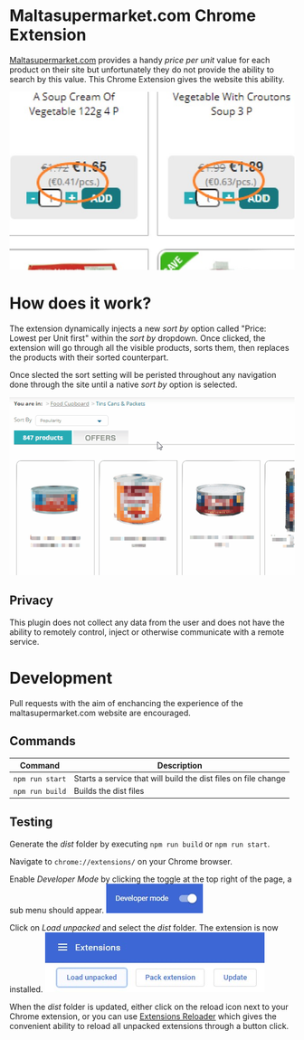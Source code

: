 # Maltasupermarket.com Chrome Extension	

[Maltasupermarket.com](https://www.maltasupermarket.com) provides a handy *price per unit* value for each product on their site but unfortunately they do not provide the ability to search by this value. This Chrome Extension gives the website this ability.

![price per unit values](assets/Price%20per%20Unit%20640x400.jpg)

# How does it work?

The extension dynamically injects a new *sort by* option called "Price: Lowest per Unit first" within the *sort by* dropdown. Once clicked, the extension will go through all the visible products, sorts them, then replaces the products with their sorted counterpart.

Once slected the sort setting will be peristed throughout any navigation done through the site until a native *sort by* option is selected.

![dropdown demo](assets/Sort%20By%20Dropdown%20-%20Demo.gif)

## Privacy

This plugin does not collect any data from the user and does not have the ability to remotely control, inject or otherwise communicate with a remote service.

# Development

Pull requests with the aim of enchancing the experience of the maltasupermarket.com website are encouraged.

## Commands

|Command         |Description                                                   |
|----------------|--------------------------------------------------------------|
|`npm run start` |Starts a service that will build the dist files on file change|
|`npm run build` |Builds the dist files                                         |

## Testing

Generate the *dist* folder by executing `npm run build` or `npm run start`.

Navigate to `chrome://extensions/` on your Chrome browser.

Enable *Developer Mode* by clicking the toggle at the top right of the page, a sub menu should appear.
![enable developer mode](assets/Chrome%20extensions%20developer%20mode.jpg)

Click on *Load unpacked* and select the *dist* folder. The extension is now installed.
![click load unpacked](assets/Chrome%20extensions%20-%20load%20unpacked.jpg)

When the *dist* folder is updated, either click on the reload icon next to your Chrome extension, or you can use [Extensions Reloader](https://chrome.google.com/webstore/detail/extensions-reloader/fimgfedafeadlieiabdeeaodndnlbhid) which gives the convenient ability to reload all unpacked extensions through a button click.